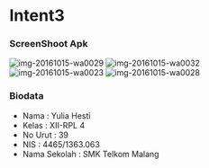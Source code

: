 # Intent3
### ScreenShoot Apk
![img-20161015-wa0029](https://cloud.githubusercontent.com/assets/22391791/19411239/095ff922-9328-11e6-9eea-3fc35d8e6cf8.jpg)
![img-20161015-wa0032](https://cloud.githubusercontent.com/assets/22391791/19411238/095c7e96-9328-11e6-8c10-3f8d704d3c5b.jpg)
![img-20161015-wa0023](https://cloud.githubusercontent.com/assets/22391791/19411237/095c28c4-9328-11e6-8659-e0085e3d656e.jpg)
![img-20161015-wa0028](https://cloud.githubusercontent.com/assets/22391791/19411240/09689a50-9328-11e6-93c3-66553d715e0d.jpg)
### Biodata
* Nama : Yulia Hesti
* Kelas : XII-RPL 4
* No Urut : 39
* NIS : 4465/1363.063
* Nama Sekolah : SMK Telkom Malang
